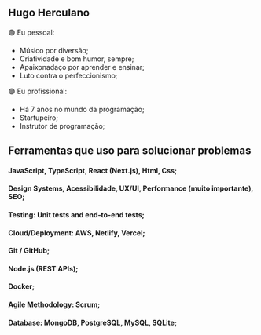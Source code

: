 ## Hugo Herculano

🟢 Eu pessoal:
- Músico por diversão;
- Criatividade e bom humor, sempre;
- Apaixonadaço por aprender e ensinar;
- Luto contra o perfeccionismo;

🟢 Eu profissional:
- Há 7 anos no mundo da programação;
- Startupeiro;
- Instrutor de programação;

## Ferramentas que uso para solucionar problemas

#### JavaScript, TypeScript, React (Next.js), Html, Css;
#### Design Systems, Acessibilidade, UX/UI, Performance (muito importante), SEO;
#### Testing: Unit tests and end-to-end tests;
#### Cloud/Deployment: AWS, Netlify, Vercel;
#### Git / GitHub;
#### Node.js (REST APIs);
#### Docker;
#### Agile Methodology: Scrum;
#### Database: MongoDB, PostgreSQL, MySQL, SQLite;
